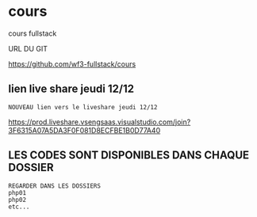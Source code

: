 # cours


cours fullstack

URL DU GIT

https://github.com/wf3-fullstack/cours


## lien live share jeudi 12/12

    NOUVEAU lien vers le liveshare jeudi 12/12

https://prod.liveshare.vsengsaas.visualstudio.com/join?3F6315A07A5DA3F0F081D8ECFBE1B0D77A40

## LES CODES SONT DISPONIBLES DANS CHAQUE DOSSIER 

    REGARDER DANS LES DOSSIERS 
    php01
    php02
    etc...

  


























